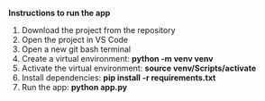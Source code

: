 **Instructions to run the app**

1. Download the project from the repository
2. Open the project in VS Code
3. Open a new git bash terminal
4. Create a virtual environment: **python -m venv venv**
5. Activate the virtual environment: **source venv/Scripts/activate**
6. Install dependencies: **pip install -r requirements.txt**
7. Run the app: **python app.py**

